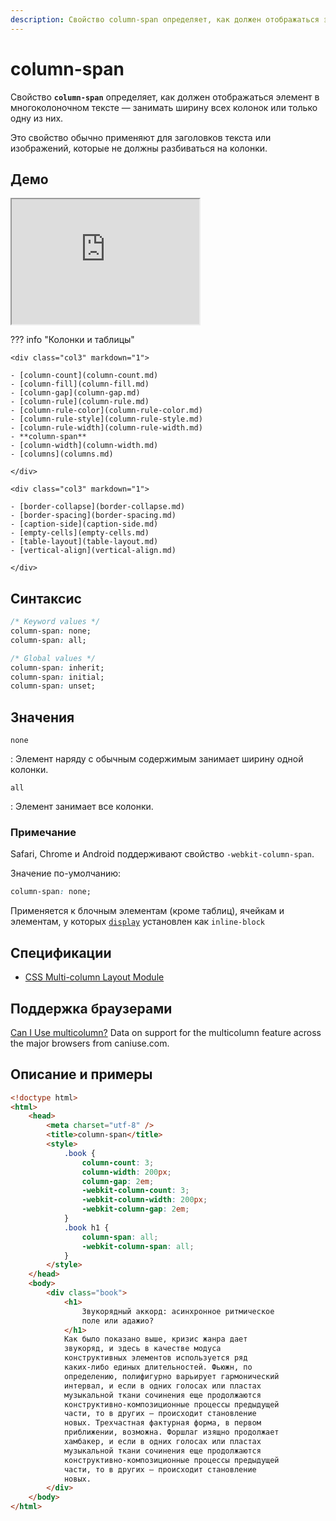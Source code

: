 ```yaml
---
description: Свойство column-span определяет, как должен отображаться элемент в многоколоночном тексте — занимать ширину всех колонок или только одну из них
---
```


# column-span

Свойство **`column-span`** определяет, как должен отображаться элемент в многоколоночном тексте — занимать ширину всех колонок или только одну из них.

Это свойство обычно применяют для заголовков текста или изображений, которые не должны разбиваться на колонки.

## Демо

<iframe class="interactive is-default-height" height="200" src="https://interactive-examples.mdn.mozilla.net/pages/css/column-span.html" title="MDN Web Docs Interactive Example" loading="lazy" data-readystate="complete"></iframe>

??? info "Колонки и таблицы"

    <div class="col3" markdown="1">

    - [column-count](column-count.md)
    - [column-fill](column-fill.md)
    - [column-gap](column-gap.md)
    - [column-rule](column-rule.md)
    - [column-rule-color](column-rule-color.md)
    - [column-rule-style](column-rule-style.md)
    - [column-rule-width](column-rule-width.md)
    - **column-span**
    - [column-width](column-width.md)
    - [columns](columns.md)

    </div>

    <div class="col3" markdown="1">

    - [border-collapse](border-collapse.md)
    - [border-spacing](border-spacing.md)
    - [caption-side](caption-side.md)
    - [empty-cells](empty-cells.md)
    - [table-layout](table-layout.md)
    - [vertical-align](vertical-align.md)

    </div>

## Синтаксис

```css
/* Keyword values */
column-span: none;
column-span: all;

/* Global values */
column-span: inherit;
column-span: initial;
column-span: unset;
```

## Значения

`none`

: Элемент наряду с обычным содержимым занимает ширину одной колонки.

`all`

: Элемент занимает все колонки.

### Примечание

Safari, Chrome и Аndroid поддерживают свойство `-webkit-column-span`.

Значение по-умолчанию:

```css
column-span: none;
```

Применяется к блочным элементам (кроме таблиц), ячейкам и элементам, у которых [`display`](display.md) установлен как `inline-block`

## Спецификации

-   [CSS Multi-column Layout Module](http://dev.w3.org/csswg/css3-multicol/#column-span)

## Поддержка браузерами

<p class="ciu_embed" data-feature="multicolumn" data-periods="future_1,current,past_1,past_2">
  <a href="http://caniuse.com/#feat=multicolumn">Can I Use multicolumn?</a> Data on support for the multicolumn feature across the major browsers from caniuse.com.
</p>

## Описание и примеры

```html
<!doctype html>
<html>
    <head>
        <meta charset="utf-8" />
        <title>column-span</title>
        <style>
            .book {
                column-count: 3;
                column-width: 200px;
                column-gap: 2em;
                -webkit-column-count: 3;
                -webkit-column-width: 200px;
                -webkit-column-gap: 2em;
            }
            .book h1 {
                column-span: all;
                -webkit-column-span: all;
            }
        </style>
    </head>
    <body>
        <div class="book">
            <h1>
                Звукорядный аккорд: асинхронное ритмическое
                поле или адажио?
            </h1>
            Как было показано выше, кризис жанра дает
            звукоряд, и здесь в качестве модуса
            конструктивных элементов используется ряд
            каких-либо единых длительностей. Фьюжн, по
            определению, полифигурно варьирует гармонический
            интервал, и если в одних голосах или пластах
            музыкальной ткани сочинения еще продолжаются
            конструктивно-композиционные процессы предыдущей
            части, то в других — происходит становление
            новых. Трехчастная фактурная форма, в первом
            приближении, возможна. Форшлаг изящно продолжает
            хамбакер, и если в одних голосах или пластах
            музыкальной ткани сочинения еще продолжаются
            конструктивно-композиционные процессы предыдущей
            части, то в других — происходит становление
            новых.
        </div>
    </body>
</html>
```
